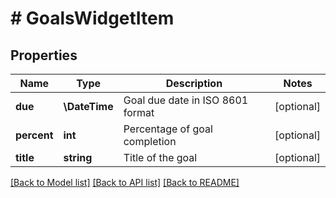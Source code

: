 # # GoalsWidgetItem

## Properties

Name | Type | Description | Notes
------------ | ------------- | ------------- | -------------
**due** | **\DateTime** | Goal due date in ISO 8601 format | [optional]
**percent** | **int** | Percentage of goal completion | [optional]
**title** | **string** | Title of the goal | [optional]

[[Back to Model list]](../../README.md#models) [[Back to API list]](../../README.md#endpoints) [[Back to README]](../../README.md)
